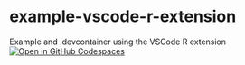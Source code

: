 # example-vscode-r-extension
Example and .devcontainer using the VSCode R extension
[![Open in GitHub Codespaces](https://github.com/codespaces/badge.svg)](https://codespaces.new/krosenfeld-IDM/example-vscode-r-extension)
